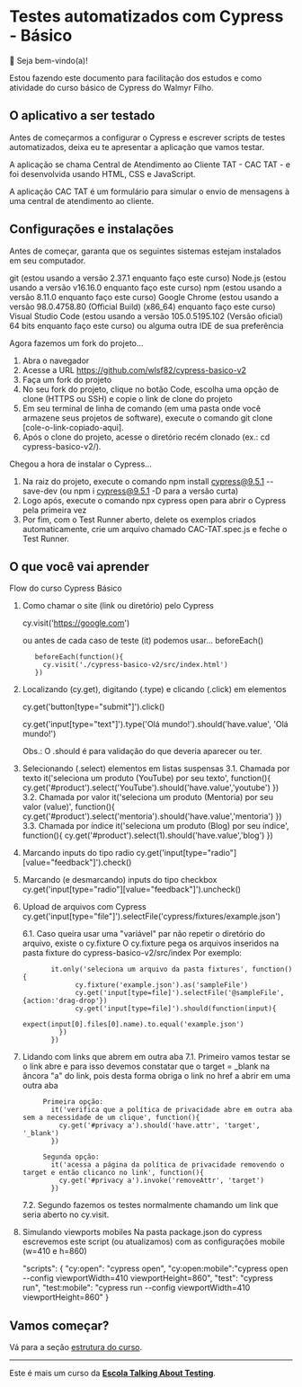 # Testes automatizados com Cypress - Básico

👋 Seja bem-vindo(a)!

Estou fazendo este documento para facilitação dos estudos e como atividade do curso básico de Cypress do Walmyr Filho.

## O aplicativo a ser testado

Antes de começarmos a configurar o Cypress e escrever scripts de testes automatizados, deixa eu te apresentar a aplicação que vamos testar.

A aplicação se chama Central de Atendimento ao Cliente TAT - CAC TAT - e foi desenvolvida usando HTML, CSS e JavaScript.

A aplicação CAC TAT é um formulário para simular o envio de mensagens à uma central de atendimento ao cliente.

## Configurações e instalações

Antes de começar, garanta que os seguintes sistemas estejam instalados em seu computador.

git (estou usando a versão 2.37.1 enquanto faço este curso)
Node.js (estou usando a versão v16.16.0 enquanto faço este curso)
npm (estou usando a versão 8.11.0 enquanto faço este curso)
Google Chrome (estou usando a versão 98.0.4758.80 (Official Build) (x86_64) enquanto faço este curso)
Visual Studio Code (estou usando a versão 105.0.5195.102 (Versão oficial) 64 bits enquanto faço este curso) ou alguma outra IDE de sua preferência

Agora fazemos um fork do projeto...
1. Abra o navegador
2. Acesse a URL https://github.com/wlsf82/cypress-basico-v2
3. Faça um fork do projeto
4. No seu fork do projeto, clique no botão Code, escolha uma opção de clone (HTTPS ou SSH) e copie o link de clone do projeto
5. Em seu terminal de linha de comando (em uma pasta onde você armazene seus projetos de software), execute o comando git clone [cole-o-link-copiado-aqui].
6. Após o clone do projeto, acesse o diretório recém clonado (ex.: cd cypress-basico-v2/).

Chegou a hora de instalar o Cypress...
1. Na raiz do projeto, execute o comando npm install cypress@9.5.1 --save-dev (ou npm i cypress@9.5.1 -D para a versão curta)
2. Logo após, execute o comando npx cypress open para abrir o Cypress pela primeira vez
3. Por fim, com o Test Runner aberto, delete os exemplos criados automaticamente, crie um arquivo chamado CAC-TAT.spec.js e feche o Test Runner.

## O que você vai aprender

Flow do curso Cypress Básico

1. Como chamar o site (link ou diretório) pelo Cypress

	cy.visit('https://google.com')
	
	ou antes de cada caso de teste (it) podemos usar...
	beforeEach()
	
		  beforeEach(function(){
			cy.visit('./cypress-basico-v2/src/index.html')
		  })
	
2. Localizando (cy.get), digitando (.type) e clicando (.click) em elementos

	cy.get('button[type="submit"]').click()

	cy.get('input[type="text"]').type('Olá mundo!').should('have.value', 'Olá mundo!')
	
	Obs.: O .should é para validação do que deveria aparecer ou ter.
	
3. Selecionando (.select) elementos em listas suspensas
	3.1. Chamada por texto
		it('seleciona um produto (YouTube) por seu texto', function(){
		cy.get('#product').select('YouTube').should('have.value','youtube')
		})
	3.2. Chamada por valor
		it('seleciona um produto (Mentoria) por seu valor (value)', function(){
		cy.get('#product').select('mentoria').should('have.value','mentoria')
		})
	3.3. Chamada por índice
		it('seleciona um produto (Blog) por seu índice', function(){
		cy.get('#product').select(1).should('have.value','blog')
		})

4. Marcando inputs do tipo radio 
	cy.get('input[type="radio"][value="feedback"]').check()

5. Marcando (e desmarcando) inputs do tipo checkbox
	cy.get('input[type="radio"][value="feedback"]').uncheck()
	
6. Upload de arquivos com Cypress
	cy.get('input[type="file"]').selectFile('cypress/fixtures/example.json')
	
	6.1. Caso queira usar uma "variável" par não repetir o diretório do arquivo, existe o cy.fixture
			O cy.fixture pega os arquivos inseridos na pasta fixture do cypress-basico-v2/src/index
			Por exemplo:
			
			  it.only('seleciona um arquivo da pasta fixtures', function(){
					cy.fixture('example.json').as('sampleFile')
					cy.get('input[type=file]').selectFile('@sampleFile',{action:'drag-drop'})
					cy.get('input[type=file]').should(function(input){
						expect(input[0].files[0].name).to.equal('example.json')
				})
			  })

7. Lidando com links que abrem em outra aba
	7.1. Primeiro vamos testar se o link abre e para isso devemos constatar que o target = _blank na âncora "a" do link, pois
			desta forma obriga o link no href a abrir em uma outra aba
			
			Primeira opção:
			  it('verifica que a política de privacidade abre em outra aba sem a necessidade de um clique', function(){
				cy.get('#privacy a').should('have.attr', 'target', '_blank')
			  })
			  
			Segunda opção:
			  it('acessa a página da política de privacidade removendo o target e então clicanco no link', function(){
				cy.get('#privacy a').invoke('removeAttr', 'target')
			  })

	7.2. Segundo fazemos os testes normalmente chamando um link que seria aberto no cy.visit.
	

8. Simulando viewports mobiles
Na pasta package.json do cypress escrevemos este script (ou atualizamos) com as configurações mobile (w=410 e h=860)

	  "scripts": {
		"cy:open": "cypress open",
		"cy:open:mobile":"cypress open --config viewportWidth=410 viewportHeight=860",
		"test": "cypress run",
		"test:mobile": "cypress run --config viewportWidth=410 viewportHeight=860"
	  }

## Vamos começar?

Vá para a seção [estrutura do curso](./lessons/_course-structure_.md).

___

Este é mais um curso da [**Escola Talking About Testing**](https://udemy.com/user/walmyr).
